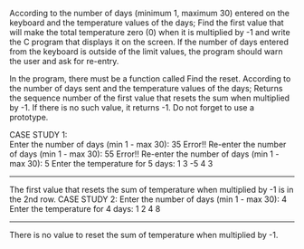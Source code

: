 According to the number of days (minimum 1, maximum 30) entered on the keyboard and the temperature values ​​of the days; Find the first value that will make the total temperature zero (0) when it is multiplied by -1 and write the C program that displays it on the screen. If the number of days entered from the keyboard is outside of the limit values, the program should warn the user and ask for re-entry.

In the program, there must be a function called Find the reset. According to the number of days sent and the temperature values ​​of the days; Returns the sequence number of the first value that resets the sum when multiplied by -1. If there is no such value, it returns -1. Do not forget to use a prototype. 

CASE STUDY 1:  
Enter the number of days (min 1 - max 30): 35
Error!! Re-enter the number of days (min 1 - max 30): 55
Error!! Re-enter the number of days (min 1 - max 30): 5
Enter the temperature for 5 days: 1 3 -5 4 3
-------------------------------------------------- -------- 
The first value that resets the sum of temperature when multiplied by -1 is in the 2nd row.
CASE STUDY 2:
Enter the number of days (min 1 - max 30): 4
Enter the temperature for 4 days: 1 2 4 8
-------------------------------------------------- -------- 
There is no value to reset the sum of temperature when multiplied by -1.
